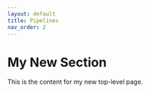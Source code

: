```yaml
---
layout: default
title: Pipelines 
nav_order: 2
---
```


# My New Section
This is the content for my new top-level page.
